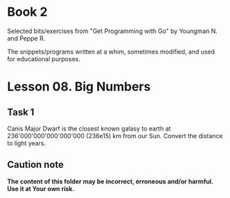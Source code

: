# Book 2

Selected bits/exercises from "Get Programming with Go" by Youngman N. and Peppe R.

The snippets/programs written at a whim, sometimes modified, and used for educational purposes.

# Lesson 08. Big Numbers

## Task 1

Canis Major Dwarf is the closest known galasy to earth at 236'000'000'000'000'000 (236e15) km from our Sun. Convert the distance to light years.

## Caution note

**The content of this folder may be incorrect, erroneous and/or harmful. Use it at Your own risk.**

